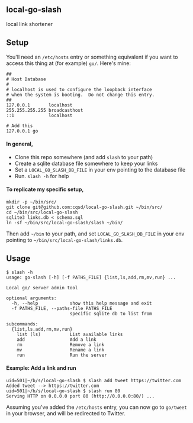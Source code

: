 ## local-go-slash
local link shortener

## Setup
You'll need an `/etc/hosts` entry or something equivalent if you want to
access this thing at (for example) `go/`. Here's mine:

```
##
# Host Database
#
# localhost is used to configure the loopback interface
# when the system is booting.  Do not change this entry.
##
127.0.0.1       localhost
255.255.255.255 broadcasthost
::1             localhost

# Add this
127.0.0.1 go
```

#### In general,
* Clone this repo somewhere (and add `slash` to your path)
* Create a sqlite database file somewhere to keep your links
* Set a `LOCAL_GO_SLASH_DB_FILE` in your env pointing to the database file
* Run. `slash -h` for help

#### To replicate my specific setup,
```
mkdir -p ~/bin/src/
git clone git@github.com:cqsd/local-go-slash.git ~/bin/src/
cd ~/bin/src/local-go-slash
sqlite3 links.db < schema.sql
ln -sf ~/bin/src/local-go-slash/slash ~/bin/
```

Then add `~/bin` to your path, and set `LOCAL_GO_SLASH_DB_FILE` in your env
pointing to `~/bin/src/local-go-slash/links.db`.

## Usage
```
$ slash -h
usage: go-slash [-h] [-f PATHS_FILE] {list,ls,add,rm,mv,run} ...

Local go/ server admin tool

optional arguments:
  -h, --help            show this help message and exit
  -f PATHS_FILE, --paths-file PATHS_FILE
                        specific sqlite db to list from

subcommands:
  {list,ls,add,rm,mv,run}
    list (ls)           List available links
    add                 Add a link
    rm                  Remove a link
    mv                  Rename a link
    run                 Run the server
```

#### Example: Add a link and run
```
uid=501|~/b/s/local-go-slash $ slash add tweet https://twitter.com
Added tweet --> https://twitter.com
uid=501|~/b/s/local-go-slash $ slash run 80
Serving HTTP on 0.0.0.0 port 80 (http://0.0.0.0:80/) ...
```

Assuming you've added the `/etc/hosts` entry, you can now go to `go/tweet`
in your browser, and will be redirected to Twitter.
